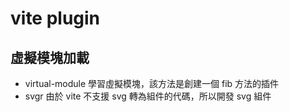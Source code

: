 # vite plugin 

## 虛擬模塊加載
- virtual-module
  學習虛擬模塊，該方法是創建一個 fib 方法的插件
- svgr
  由於 vite 不支援 svg 轉為組件的代碼，所以開發 svg 組件
